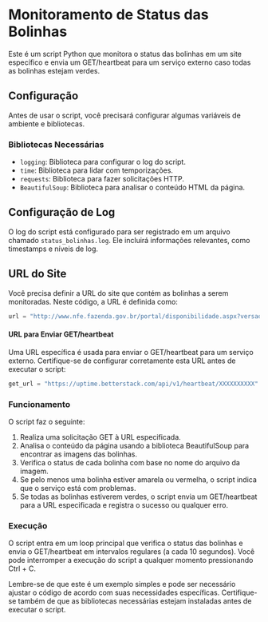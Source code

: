 # Monitoramento de Status das Bolinhas

Este é um script Python que monitora o status das bolinhas em um site específico e envia um GET/heartbeat para um serviço externo caso todas as bolinhas estejam verdes.

## Configuração

Antes de usar o script, você precisará configurar algumas variáveis de ambiente e bibliotecas.

### Bibliotecas Necessárias

- `logging`: Biblioteca para configurar o log do script.
- `time`: Biblioteca para lidar com temporizações.
- `requests`: Biblioteca para fazer solicitações HTTP.
- `BeautifulSoup`: Biblioteca para analisar o conteúdo HTML da página.

## Configuração de Log

O log do script está configurado para ser registrado em um arquivo chamado `status_bolinhas.log`. Ele incluirá informações relevantes, como timestamps e níveis de log.

## URL do Site

Você precisa definir a URL do site que contém as bolinhas a serem monitoradas. Neste código, a URL é definida como:

```python
url = "http://www.nfe.fazenda.gov.br/portal/disponibilidade.aspx?versao=2.00"
```

#### URL para Enviar GET/heartbeat

Uma URL específica é usada para enviar o GET/heartbeat para um serviço externo. Certifique-se de configurar corretamente esta URL antes de executar o script:
```python
get_url = "https://uptime.betterstack.com/api/v1/heartbeat/XXXXXXXXXX"
````

### Funcionamento
O script faz o seguinte:

1. Realiza uma solicitação GET à URL especificada.
2.  Analisa o conteúdo da página usando a biblioteca BeautifulSoup para encontrar as imagens das bolinhas.
3. Verifica o status de cada bolinha com base no nome do arquivo da imagem.
4. Se pelo menos uma bolinha estiver amarela ou vermelha, o script indica que o serviço está com problemas.
5. Se todas as bolinhas estiverem verdes, o script envia um GET/heartbeat para a URL especificada e registra o sucesso ou qualquer erro.

###  Execução
O script entra em um loop principal que verifica o status das bolinhas e envia o GET/heartbeat em intervalos regulares (a cada 10 segundos). Você pode interromper a execução do script a qualquer momento pressionando Ctrl + C.

Lembre-se de que este é um exemplo simples e pode ser necessário ajustar o código de acordo com suas necessidades específicas. Certifique-se também de que as bibliotecas necessárias estejam instaladas antes de executar o script.
